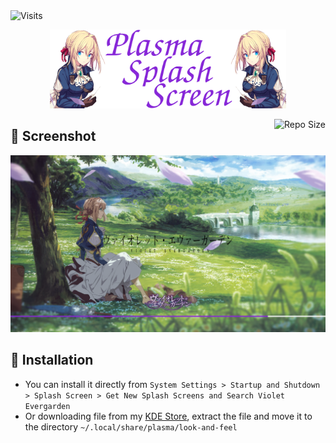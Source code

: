 <img alt="Visits" src="https://badges.pufler.dev/visits/13atm01/Violet_splash-V1.2?style=flat-square&label=&color=success&logo=GitHub&logoColor=white&labelColor=373e4d"/> 

<p align="center">
  <img src="Other/Splash.png" width="75%"/>
</p>

<img alt="Repo Size" align="right" src="https://github-size-badge.herokuapp.com/13atm01/Violet_splash-V1.2.svg"/>

## :art: Screenshot

![SS](/Other/Splash_v1,2.png)

## :wrench: Installation

- You can install it directly from `System Settings > Startup and Shutdown > Splash Screen > Get New Splash Screens and Search Violet Evergarden`
- Or downloading file from my [KDE Store](https://store.kde.org/p/1477195/), extract the file and move it to the directory `~/.local/share/plasma/look-and-feel`

